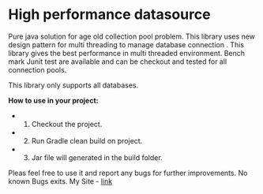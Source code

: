 # High performance datasource
Pure java solution for age old collection pool problem. This library uses new design pattern for multi threading to manage database connection . This library gives the best performance in multi threaded environment. Bench mark Junit test are available and can be checkout and tested for all connection pools.

This library only supports all databases. 

**How to use in your project:**
* 1. Checkout the project.
* 2. Run Gradle clean build on project.
* 3. Jar file will generated in the build folder.


Pleas feel free to use it and report any bugs for further improvements. No known Bugs exits.
My Site - [link](https://myblogbookin.wordpress.com/2016/08/04/another-java-high-performance-connection-pool-library/)
